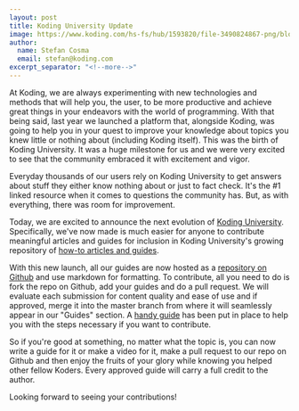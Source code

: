 ```yaml
---
layout: post
title: Koding University Update
image: https://www.koding.com/hs-fs/hub/1593820/file-3490824867-png/blog-files/mjnc6fc-300x274.png?t=1475265944157&width=376&height=343&name=mjnc6fc-300x274.png
author:
  name: Stefan Cosma
  email: stefan@koding.com
excerpt_separator: "<!--more-->"
---
```


At Koding, we are always experimenting with new technologies and methods that will help you, the user, to be more productive and achieve great things in your endeavors with the world of programming. With that being said, last year we launched a platform that, alongside Koding, was going to help you in your quest to improve your knowledge about topics you knew little or nothing about (including Koding itself). This was the birth of Koding University. It was a huge milestone for us and we were very excited to see that the community embraced it with excitement and vigor.

<!--more-->

Everyday thousands of our users rely on Koding University to get answers about stuff they either know nothing about or just to fact check. It's the #1 linked resource when it comes to questions the community has. But, as with everything, there was room for improvement.

Today, we are excited to announce the next evolution of [Koding University][2]. Specifically, we've now made is much easier for anyone to contribute meaningful articles and guides for inclusion in Koding University's growing repository of [how-to articles and guides][3].

With this new launch, all our guides are now hosted as a [repository on Github][4] and use markdown for formatting. To contribute, all you need to do is fork the repo on Github, add your guides and do a pull request. We will evaluate each submission for content quality and ease of use and if approved, merge it into the master branch from where it will seamlessly appear in our "Guides" section. A [handy guide][5] has been put in place to help you with the steps necessary if you want to contribute.

So if you're good at something, no matter what the topic is, you can now write a guide for it or make a video for it, make a pull request to our repo on Github and then enjoy the fruits of your glory while knowing you helped other fellow Koders. Every approved guide will carry a full credit to the author.

Looking forward to seeing your contributions!

[1]: https://www.koding.com/hs-fs/hub/1593820/file-3490824867-png/blog-files/mjnc6fc-300x274.png?t=1475265944157&width=376&height=343&name=mjnc6fc-300x274.png
[2]: http://learn.koding.com "Koding University"
[3]: http://learn.koding.com/guides "Koding University: Guides"
[4]: http://github.com/koding/kdlearn "Koding University Repo"
[5]: http://learn.koding.com/contribute "The handy guide"
